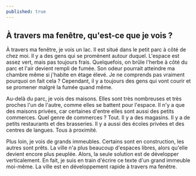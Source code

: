 ```yaml
---
published: true
---
```

## À travers ma fenêtre, qu'est-ce que je vois ?

À travers ma fenêtre, je vois un lac. Il est situé dans le petit parc à côté de chez moi. Il y a des gens qui se promènent autour duquel. L'espace est assez vert, mais pas toujours frais. Quelquefois, on brûle l'herbe à côté du parc et l'air devient rempli de fumée. Son odeur pourrait atteindre ma chambre même si j'habite en étage élevé. Je ne comprends pas vraiment pourquoi on fait cela ? Cependant, il y a toujours des gens qui vont courir et se promener malgré la fumée quand même.

Au-delà du parc, je vois des maisons. Elles sont très nombreuses et très proches l'un de l'autre, comme elles se battent pour l'espace. Il n'y a que des maisons privées, car certaines d'entre elles sont aussi des petits commerces. Quel genre de commerces ? Tout. Il y a des magasins. Il y a de petits restaurants et des brasseries. Il y a aussi des écoles privées et des centres de langues. Tous à proximité.

Plus loin, je vois de grands immeubles. Certains sont en construction, les autres sont prêts. La ville n'a plus beaucoup d'espaces libres, alors qu'elle devient encore plus peuplée. Alors, la seule solution est de développer verticalement. En fait, je suis en train d'écrire ce texte d'un grand immeuble moi-même. La ville est en développement rapide à travers ma fenêtre.
